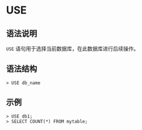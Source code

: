# **USE**

## **语法说明**

`USE` 语句用于选择当前数据库，在此数据库进行后续操作。

## **语法结构**

```
> USE db_name
```

## **示例**

```
> USE db1;
> SELECT COUNT(*) FROM mytable; 
```
